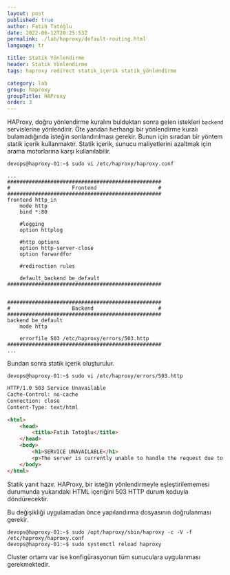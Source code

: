```yaml
---
layout: post
published: true
author: Fatih Tatoğlu
date: 2022-06-12T20:25:53Z
permalink: ./lab/haproxy/default-routing.html
language: tr

title: Statik Yönlendirme
header: Statik Yönlendirme
tags: haproxy redirect statik_içerik statik_yönlendirme

category: lab
group: haproxy
groupTitle: HAProxy
order: 3
---
```


HAProxy, doğru yönlendirme kuralını bulduktan sonra gelen istekleri `backend` servislerine yönlendirir. Öte yandan herhangi bir yönlendirme kuralı bulamadığında isteğin sonlandırılması gerekir. Bunun için sıradan bir yöntem statik içerik kullanmaktır. Statik içerik, sunucu maliyetlerini azaltmak için arama motorlarına karşı kullanılabilir.

```shell
devops@haproxy-01:~$ sudo vi /etc/haproxy/haproxy.conf
```

```nestedtext
...
##################################################
#                    Frontend                    #
##################################################
frontend http_in
    mode http
    bind *:80

    #logging
    option httplog

    #http options
    option http-server-close
    option forwardfor

    #redirection rules

    default_backend be_default
##################################################


##################################################
#                    Backend                     #
##################################################
backend be_default
    mode http

    errorfile 503 /etc/haproxy/errors/503.http
##################################################
...
```

Bundan sonra statik içerik oluşturulur.

```shell
devops@haproxy-01:~$ sudo vi /etc/haproxy/errors/503.http
```

```html
HTTP/1.0 503 Service Unavailable
Cache-Control: no-cache
Connection: close
Content-Type: text/html

<html>
    <head>
        <title>Fatih Tatoğlu</title>
    </head>
    <body>
        <h1>SERVICE UNAVAILABLE</h1>
        <p>The server is currently unable to handle the request due to a temporary overload or scheduled maintenance, which will likely be alleviated after some delay.</p>
    </body>
</html>
```

Statik yanıt hazır. HAProxy, bir isteğin yönlendirmeyle eşleştirilememesi durumunda yukarıdaki HTML içeriğini 503 HTTP durum koduyla döndürecektir.

Bu değişikliği uygulamadan önce yapılandırma dosyasının doğrulanması gerekir.

```shell
devops@haproxy-01:~$ sudo /opt/haproxy/sbin/haproxy -c -V -f /etc/haproxy/haproxy.conf
devops@haproxy-01:~$ sudo systemctl reload haproxy
```

Cluster ortamı var ise konfigürasyonun tüm sunuculara uygulanması gerekmektedir.
